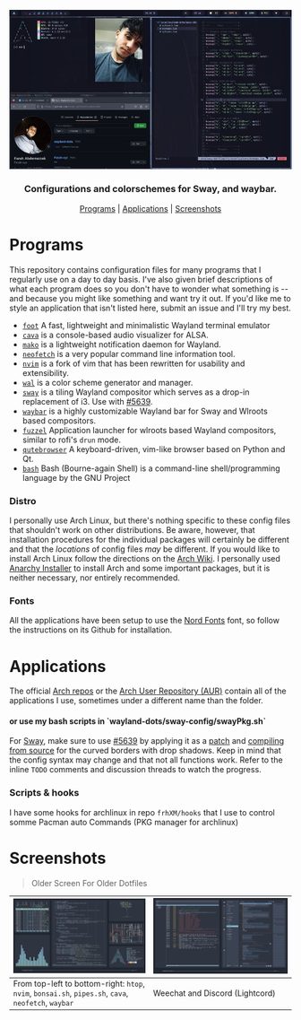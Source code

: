 <p align=center>
    <img alt="Screenshot of various applications" src="https://github.com/Farah-xyz/wayland-dots/blob/main/sway-dotfiles/pix/screen/myWorkflow.jpg">
    <h3 align=center>Configurations and colorschemes for Sway, and waybar.</h3>
</p>
<p align=center>
    <a href="#programs">Programs</a> | <a href="#Applications">Applications</a> | <a href="#screenshots">Screenshots</a>
</p>

# Programs
This repository contains configuration files for many programs that I regularly use on a day to day basis. I've also given brief descriptions of what each program does so you don't have to wonder what something is -- and because you might like something and want try it out. If you'd like me to style an application that isn't listed here, submit an issue and I'll try my best.
 - [`foot`](https://codeberg.org/dnkl/foot) A fast, lightweight and minimalistic Wayland terminal emulator
 - [`cava`](https://github.com/karlstav/cava) is a console-based audio visualizer for ALSA.
 - [`mako`](https://github.com/emersion/mako) is a lightweight notification daemon for Wayland.
 - [`neofetch`](https://github.com/dylanaraps/neofetch) is a very popular command line information tool.
 - [`nvim`](https://neovim.io/) is a fork of vim that has been rewritten for usability and extensibility.
 - [`wal`](https://github.com/dylanaraps/pywal) is a color scheme generator and manager.
 - [`sway`](https://swaywm.org) is a tiling Wayland compositor which serves as a drop-in replacement of i3. Use with [#5639](https://github.com/swaywm/sway/pull/5639).
 - [`waybar`](https://github.com/Alexays/Waybar) is a highly customizable Wayland bar for Sway and Wlroots based compositors.
 - [`fuzzel`](https://codeberg.org/dnkl/fuzzel) Application launcher for wlroots based Wayland compositors, similar to rofi's `drun` mode.
 - [`qutebrowser`](https://github.com/qutebrowser/qutebrowser) A keyboard-driven, vim-like browser based on Python and Qt.
 - [`bash`](https://wiki.archlinux.org/title/Bash) Bash (Bourne-again Shell) is a command-line shell/programming language by the GNU Project

### Distro
I personally use Arch Linux, but there's nothing specific to these config files that shouldn't work on other distributions. Be aware, however, that installation procedures for the individual packages will certainly be different and that the _locations_ of config files _may_ be different. If you would like to install Arch Linux follow the directions on the [Arch Wiki](https://wiki.archlinux.org/index.php/Installation_guide). I personally used [Anarchy Installer](https://anarchyinstaller.org/) to install Arch and some important packages, but it is neither necessary, nor entirely recommended.

### Fonts
All the applications have been setup to use the [Nord Fonts](https://github.com/ryanoasis/nerd-fonts) font, so follow the instructions on its Github for installation.

# Applications
The official [Arch repos](https://www.archlinux.org/packages/) or the [Arch User Repository (AUR)](https://aur.archlinux.org/) contain all of the applications I use, sometimes under a different name than the folder.
<h4>or use my bash scripts in `wayland-dots/sway-config/swayPkg.sh`</h4>


For [Sway](https://swaywm.org), make sure to use [#5639](https://github.com/swaywm/sway/pull/5639) by applying it as a [patch](https://patch-diff.githubusercontent.com/raw/swaywm/sway/pull/5639.patch) and [compiling from source](https://github.com/swaywm/sway#compiling-from-source) for the curved borders with drop shadows. Keep in mind that the config syntax may change and that not all functions work. Refer to the inline `TODO` comments and discussion threads to watch the progress.

### Scripts & hooks
I have some hooks for archlinux in repo `frhXM/hooks` that I use to control somme Pacman auto Commands (PKG manager for archlinux)

# Screenshots
<blockquote>Older Screen For Older Dotfiles</blockquote>

|![Htop, neovim, bonsai.sh, pipes.sh, cava, neofetch, waybar][banner]|![Weechat and Discord][comms]|
|---|---|
|From top-left to bottom-right: `htop`, `nvim`, `bonsai.sh`, `pipes.sh`, `cava`, `neofetch`, `waybar`|Weechat and Discord (Lightcord)|

<!-- Links -->
[banner]: https://raw.githubusercontent.com/TheAvidDev/dotfiles/master/img/banner.png
[comms]: https://raw.githubusercontent.com/TheAvidDev/dotfiles/master/img/comms.png

